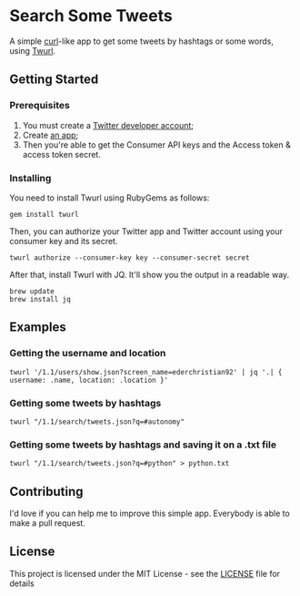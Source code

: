# Search Some Tweets

A simple [curl](https://curl.haxx.se/)-like app to get some tweets by hashtags or some words, using [Twurl](https://github.com/twitter/twurl).

## Getting Started

### Prerequisites

1. You must create a [Twitter developer account](https://developer.twitter.com/); 
1. Create [an app](https://developer.twitter.com/en/apps);
1. Then you're able to get the Consumer API keys and the Access token & access token secret.

### Installing

You need to install Twurl  using RubyGems as follows:

```ssh
gem install twurl
```

Then, you can authorize your Twitter app and Twitter account using your consumer key and its secret.

```ssh
twurl authorize --consumer-key key --consumer-secret secret
```

After that, install Twurl with JQ. It'll show you the output in a readable way.

```ssh
brew update
brew install jq
```

## Examples

### Getting the username and location

```ssh
twurl '/1.1/users/show.json?screen_name=ederchristian92' | jq '.| { username: .name, location: .location }'
```

### Getting some tweets by hashtags

```ssh
twurl "/1.1/search/tweets.json?q=#autonomy"
```

### Getting some tweets by hashtags and saving it on a .txt file

```ssh
twurl "/1.1/search/tweets.json?q=#python" > python.txt
```

## Contributing

I'd love if you can help me to improve this simple app. Everybody is able to make a pull request.

## License

This project is licensed under the MIT License - see the [LICENSE](LICENSE) file for details
